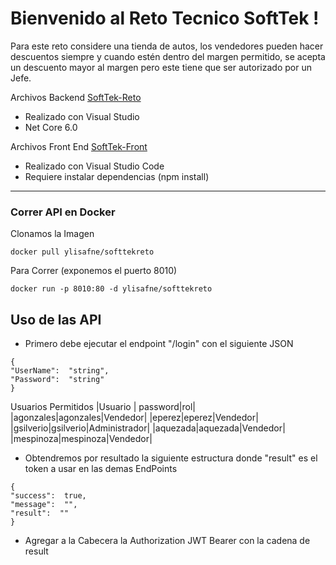 # Bienvenido al Reto Tecnico SoftTek !

Para este reto considere una tienda de autos, los vendedores pueden hacer descuentos siempre y cuando estén dentro del margen permitido, se acepta un descuento mayor al margen pero este tiene que ser autorizado por un Jefe.

Archivos Backend  [SoftTek-Reto](./SoftTek-Reto) 
- Realizado con Visual Studio 
- Net Core 6.0

Archivos Front End [SoftTek-Front](./SoftTek-Front)
- Realizado con Visual Studio Code
- Requiere instalar dependencias (npm install)
-------------------------------
### Correr API en Docker 

Clonamos la Imagen
```
docker pull ylisafne/softtekreto
```
Para Correr (exponemos el puerto 8010)
```
docker run -p 8010:80 -d ylisafne/softtekreto
```

## Uso de las API
- Primero debe ejecutar el endpoint "/login" con el siguiente JSON
```
{
"UserName":  "string",
"Password":  "string"
}
```
Usuarios Permitidos
|Usuario | password|rol|
|agonzales|agonzales|Vendedor|
|eperez|eperez|Vendedor|
|gsilverio|gsilverio|Administrador|
|aquezada|aquezada|Vendedor|
|mespinoza|mespinoza|Vendedor|



- Obtendremos por resultado  la siguiente estructura  donde "result" es el token a usar en las demas EndPoints
```
{
"success":  true,
"message":  "",
"result":  ""
}
```
- Agregar a la Cabecera la Authorization JWT Bearer con la cadena de result
